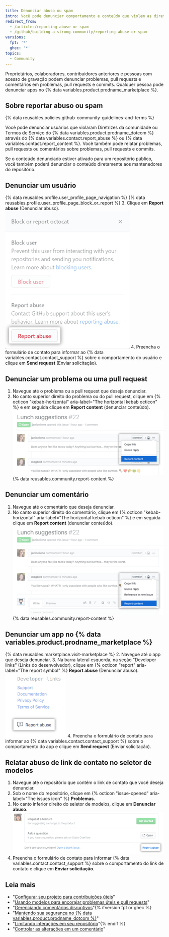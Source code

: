 ```yaml
---
title: Denunciar abuso ou spam
intro: Você pode denunciar comportamento e conteúdo que violem as diretrizes e os termos da comunidade.
redirect_from:
  - /articles/reporting-abuse-or-spam
  - /github/building-a-strong-community/reporting-abuse-or-spam
versions:
  fpt: '*'
  ghec: '*'
topics:
  - Community
---
```


Proprietários, colaboradores, contribuidores anteriores e pessoas com acesso de gravação podem denunciar problemas, pull requests e comentários em problemas, pull requests e commits. Qualquer pessoa pode denunciar apps no {% data variables.product.prodname_marketplace %}.

## Sobre reportar abuso ou spam

{% data reusables.policies.github-community-guidelines-and-terms %}

Você pode denunciar usuários que violaram Diretrizes da comunidade ou Termos de Serviço do {% data variables.product.prodname_dotcom %} através do {% data variables.contact.report_abuse %} ou {% data variables.contact.report_content %}. Você também pode relatar problemas, pull requests ou comentários sobre problemas, pull requests e commits.

Se o conteúdo denunciado estiver ativado para um repositório público, você também poderá denunciar o conteúdo diretamente aos mantenedores do repositório.

## Denunciar um usuário

{% data reusables.profile.user_profile_page_navigation %}
{% data reusables.profile.user_profile_page_block_or_report %}
3. Clique em **Report abuse** (Denunciar abuso). ![Caixa de diálogo modal com opções para bloquear o usuário ou denunciar um abuso](/assets/images/help/profile/profile-report-abuse.png)
4. Preencha o formulário de contato para informar ao {% data variables.contact.contact_support %} sobre o comportamento do usuário e clique em **Send request** (Enviar solicitação).

## Denunciar um problema ou uma pull request

1. Navegue até o problema ou a pull request que deseja denunciar.
2. No canto superior direito do problema ou do pull request, clique em {% octicon "kebab-horizontal" aria-label="The horizontal kebab octicon" %} e em seguida clique em **Report content** (denunciar conteúdo). ![Botão para denunciar um comentário](/assets/images/help/repository/menu-report-issue-or-pr.png)
{% data reusables.community.report-content %}

## Denunciar um comentário

1. Navegue até o comentário que deseja denunciar.
2. No canto superior direito do comentário, clique em {% octicon "kebab-horizontal" aria-label="The horizontal kebab octicon" %} e em seguida clique em **Report content** (denunciar conteúdo). ![Menu Kebab com opção para denunciar um comentário](/assets/images/help/repository/menu-report-comment.png)
{% data reusables.community.report-content %}

## Denunciar um app no {% data variables.product.prodname_marketplace %}

{% data reusables.marketplace.visit-marketplace %}
2. Navegue até o app que deseja denunciar.
3. Na barra lateral esquerda, na seção "Developer links" (Links do desenvolvedor), clique em {% octicon "report" aria-label="The report symbol" %} **Report abuse** (Denunciar abuso). ![Botão para denunciar um app no {% data variables.product.prodname_marketplace %}](/assets/images/help/marketplace/marketplace-report-app.png)
4. Preencha o formulário de contato para informar ao {% data variables.contact.contact_support %} sobre o comportamento do app e clique em **Send request** (Enviar solicitação).

## Relatar abuso de link de contato no seletor de modelos

1. Navegue até o repositório que contém o link de contato que você deseja denunciar.
2. Sob o nome do repositório, clique em {% octicon "issue-opened" aria-label="The issues icon" %} **Problemas**.
3. No canto inferior direito do seletor de modelos, clique em **Denunciar abuso**. ![Link para denunciar um abuso](/assets/images/help/repository/template-chooser-report-abuse.png)
4. Preencha o formulário de contato para informar {% data variables.contact.contact_support %} sobre o comportamento do link de contato e clique em **Enviar solicitação**.

## Leia mais

- "[Configurar seu projeto para contribuições úteis](/communities/setting-up-your-project-for-healthy-contributions)"
- "[Usando modelos para encorajar problemas úteis e pull requests](/communities/using-templates-to-encourage-useful-issues-and-pull-requests)"
- "[Gerenciando comentários disruptivos](/communities/moderating-comments-and-conversations/managing-disruptive-comments)"{% ifversion fpt or ghec %}
- "[Mantendo sua segurança no {% data variables.product.prodname_dotcom %}](/communities/maintaining-your-safety-on-github)"
- "[Limitando interações em seu repositório](/communities/moderating-comments-and-conversations/limiting-interactions-in-your-repository)"{% endif %}
- "[Controlar as alterações em um comentário](/communities/moderating-comments-and-conversations/tracking-changes-in-a-comment)"
